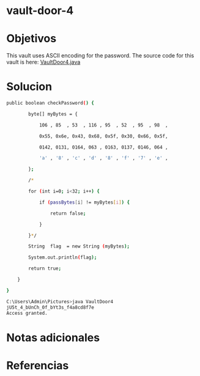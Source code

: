 # vault-door-4
# Objetivos
This vault uses ASCII encoding for the password. The source code for this vault is here: [VaultDoor4.java](https://jupiter.challenges.picoctf.org/static/834acd392e0964a41f05790655a994b9/VaultDoor4.java)
# Solucion
```bash
public boolean checkPassword() {

        byte[] myBytes = {

            106 , 85  , 53  , 116 , 95  , 52  , 95  , 98  ,

            0x55, 0x6e, 0x43, 0x68, 0x5f, 0x30, 0x66, 0x5f,

            0142, 0131, 0164, 063 , 0163, 0137, 0146, 064 ,

            'a' , '8' , 'c' , 'd' , '8' , 'f' , '7' , 'e' ,

        };

        /*

        for (int i=0; i<32; i++) {

            if (passBytes[i] != myBytes[i]) {

                return false;

            }

        }*/

        String  flag  = new String (myBytes);

        System.out.println(flag);

        return true;

    }

}

C:\Users\Admin\Pictures>java VaultDoor4
jU5t_4_bUnCh_0f_bYt3s_f4a8cd8f7e
Access granted.
```

# Notas adicionales

# Referencias
